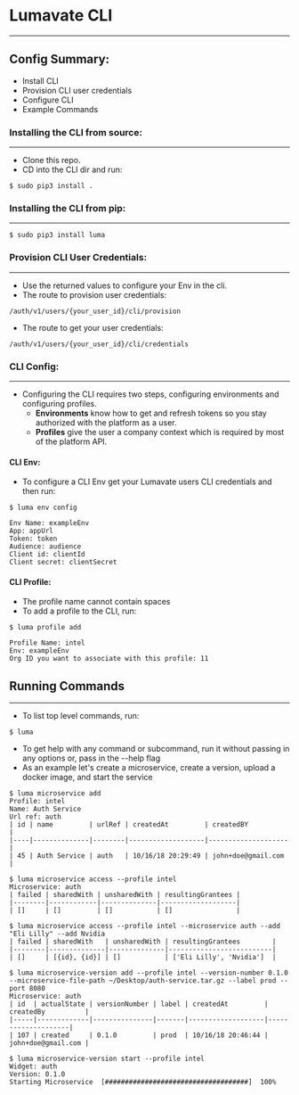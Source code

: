 # Lumavate CLI
___
## Config Summary:
* Install CLI
* Provision CLI user credentials
* Configure CLI
* Example Commands

### Installing the CLI from source:
---
* Clone this repo.
* CD into the CLI dir and run:
```
$ sudo pip3 install .
```

### Installing the CLI from pip:
---
```
$ sudo pip3 install luma
```

### Provision CLI User Credentials:
---
* Use the returned values to configure your Env in the cli.
* The route to provision user credentials:
```
/auth/v1/users/{your_user_id}/cli/provision
```
* The route to get your user credentials:
```
/auth/v1/users/{your_user_id}/cli/credentials
```

### CLI Config:
---
* Configuring the CLI requires two steps, configuring environments and configuring profiles.
    * **Environments** know how to get and refresh tokens so you stay authorized with the platform as a user.
    * **Profiles** give the user a company context which is required by most of the platform API.

#### CLI Env:
* To configure a CLI Env get your Lumavate users CLI credentials and then run:
```
$ luma env config

Env Name: exampleEnv
App: appUrl
Token: token
Audience: audience
Client id: clientId
Client secret: clientSecret
```

#### CLI Profile:
* The profile name cannot contain spaces
* To add a profile to the CLI, run:
```
$ luma profile add

Profile Name: intel
Env: exampleEnv
Org ID you want to associate with this profile: 11
```

## Running Commands
___
* To list top level commands, run:
```
$ luma
```
* To get help with any command or subcommand, run it without passing in any options or, pass in the --help flag
* As an example let's create a microservice, create a version, upload a docker image, and start the service

```
$ luma microservice add
Profile: intel
Name: Auth Service
Url ref: auth
| id | name         | urlRef | createdAt         | createdBY          |
|----|--------------|--------|-------------------|--------------------|
| 45 | Auth Service | auth   | 10/16/18 20:29:49 | john+doe@gmail.com |

$ luma microservice access --profile intel
Microservice: auth
| failed | sharedWith | unsharedWith | resultingGrantees |
|--------|------------|--------------|-------------------|
| []     | []         | []           | []                |

$ luma microservice access --profile intel --microservice auth --add "Eli Lilly" --add Nvidia
| failed | sharedWith   | unsharedWith | resultingGrantees        |
|--------|--------------|--------------|--------------------------|
| []     | [{id}, {id}] | []           | ['Eli Lilly', 'Nvidia']  |

$ luma microservice-version add --profile intel --version-number 0.1.0 --microservice-file-path ~/Desktop/auth-service.tar.gz --label prod --port 8080
Microservice: auth
| id  | actualState | versionNumber | label | createdAt         | createdBy          |
|-----|-------------|---------------|-------|-------------------|--------------------|
| 107 | created     | 0.1.0         | prod  | 10/16/18 20:46:44 | john+doe@gmail.com |

$ luma microservice-version start --profile intel
Widget: auth
Version: 0.1.0
Starting Microservice  [####################################]  100%
```
